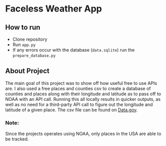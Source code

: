 # Faceless Weather App

## How to run
- Clone repository
- Run `app.py`
- If any errors occur with the database (`data.sqlite`) run the `prepare_database.py`

## About Project
The main goal of this project was to show off how useful free to use APIs are. I also used a free places and counties csv to create a database of counties and places along with their longitude and latitude as to pass off to NOAA with an API call. Running this all locally results in quicker outputs, as well as no need for a third-party API call to figure out the longitude and latitude of a given place. The csv file can be found on [Data.gov](https://catalog.data.gov/dataset/national-incorporated-places-and-counties).

### **Note:** 
Since the projects operates using NOAA, only places in the USA are able to be tracked.
